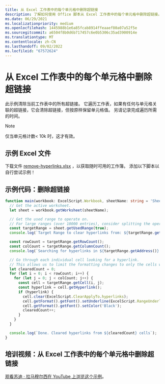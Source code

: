 ```yaml
---
title: 从 Excel 工作表中的每个单元格中删除超链接
description: 了解如何使用 Office 脚本从 Excel 工作表中的每个单元格中删除超链接。
ms.date: 06/29/2021
ms.localizationpriority: medium
ms.openlocfilehash: 1445988b1e6a85fcab8914ffeaaef80a07a52f5e
ms.sourcegitcommit: a6504f8b0d6b717457c6e0b5306c35ad3900914e
ms.translationtype: MT
ms.contentlocale: zh-CN
ms.lasthandoff: 09/02/2022
ms.locfileid: "67572624"
---
```

# <a name="remove-hyperlinks-from-each-cell-in-an-excel-worksheet"></a>从 Excel 工作表中的每个单元格中删除超链接

 此示例清除当前工作表中的所有超链接。 它遍历工作表，如果有任何与单元格关联的超链接，它会清除超链接，但按原样保留单元格值。 另请记录完成遍历所需的时间。

> [!NOTE]
> 仅当单元格计数< 10k 时，这才有效。

## <a name="sample-excel-file"></a>示例 Excel 文件

下载文件 [remove-hyperlinks.xlsx](remove-hyperlinks.xlsx) ，以获取随时可用的工作簿。 添加以下脚本以自行尝试示例！

## <a name="sample-code-remove-hyperlinks"></a>示例代码：删除超链接

```TypeScript
function main(workbook: ExcelScript.Workbook, sheetName: string = 'Sheet1') {
  // Get the active worksheet. 
  let sheet = workbook.getWorksheet(sheetName);

  // Get the used range to operate on.
  // For large ranges (over 10000 entries), consider splitting the operation into batches for performance.
  const targetRange = sheet.getUsedRange(true);
  console.log(`Target Range to clear hyperlinks from: ${targetRange.getAddress()}`);

  const rowCount = targetRange.getRowCount();
  const colCount = targetRange.getColumnCount();
  console.log(`Searching for hyperlinks in ${targetRange.getAddress()} which contains ${(rowCount * colCount)} cells`);

  // Go through each individual cell looking for a hyperlink. 
  // This allows us to limit the formatting changes to only the cells with hyperlink formatting.
  let clearedCount = 0;
  for (let i = 0; i < rowCount; i++) {
    for (let j = 0; j < colCount; j++) {
      const cell = targetRange.getCell(i, j);
      const hyperlink = cell.getHyperlink();
      if (hyperlink) {
        cell.clear(ExcelScript.ClearApplyTo.hyperlinks);
        cell.getFormat().getFont().setUnderline(ExcelScript.RangeUnderlineStyle.none);
        cell.getFormat().getFont().setColor('Black');
        clearedCount++;
      }
    }
  }

  console.log(`Done. Cleared hyperlinks from ${clearedCount} cells`);
}
```

## <a name="training-video-remove-hyperlinks-from-each-cell-in-an-excel-worksheet"></a>培训视频：从 Excel 工作表中的每个单元格中删除超链接

[观看苏迪 · 拉马穆尔西在 YouTube 上浏览这个示例](https://youtu.be/v20fdinxpHU)。
